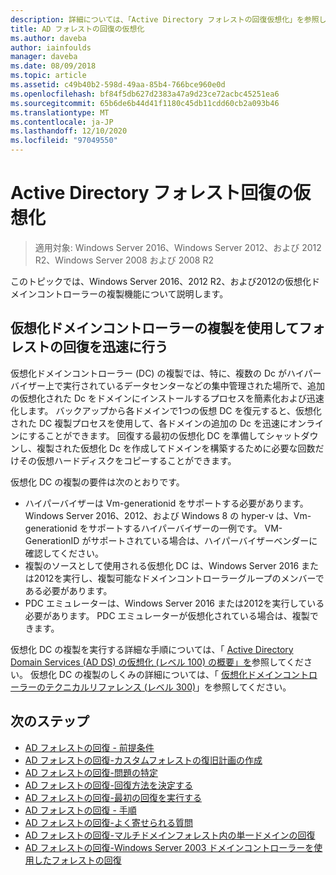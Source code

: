 ```yaml
---
description: 詳細については、「Active Directory フォレストの回復仮想化」を参照してください。
title: AD フォレストの回復の仮想化
ms.author: daveba
author: iainfoulds
manager: daveba
ms.date: 08/09/2018
ms.topic: article
ms.assetid: c49b40b2-598d-49aa-85b4-766bce960e0d
ms.openlocfilehash: bf84f5db627d2383a47a9d23ce72acbc45251ea6
ms.sourcegitcommit: 65b6de6b44d41f1180c45db11cdd60cb2a093b46
ms.translationtype: MT
ms.contentlocale: ja-JP
ms.lasthandoff: 12/10/2020
ms.locfileid: "97049550"
---
```

# <a name="active-directory-forest-recovery-virtualization"></a>Active Directory フォレスト回復の仮想化

>適用対象: Windows Server 2016、Windows Server 2012、および 2012 R2、Windows Server 2008 および 2008 R2

このトピックでは、Windows Server 2016、2012 R2、および2012の仮想化ドメインコントローラーの複製機能について説明します。

## <a name="using-virtualized-domain-controller-cloning-to-expedite-forest-recovery"></a>仮想化ドメインコントローラーの複製を使用してフォレストの回復を迅速に行う

仮想化ドメインコントローラー (DC) の複製では、特に、複数の Dc がハイパーバイザー上で実行されているデータセンターなどの集中管理された場所で、追加の仮想化された Dc をドメインにインストールするプロセスを簡素化および迅速化します。 バックアップから各ドメインで1つの仮想 DC を復元すると、仮想化された DC 複製プロセスを使用して、各ドメインの追加の Dc を迅速にオンラインにすることができます。 回復する最初の仮想化 DC を準備してシャットダウンし、複製された仮想化 Dc を作成してドメインを構築するために必要な回数だけその仮想ハードディスクをコピーすることができます。

仮想化 DC の複製の要件は次のとおりです。

- ハイパーバイザーは Vm-generationid をサポートする必要があります。 Windows Server 2016、2012、および Windows 8 の hyper-v は、Vm-generationid をサポートするハイパーバイザーの一例です。 VM-GenerationID がサポートされている場合は、ハイパーバイザーベンダーに確認してください。
- 複製のソースとして使用される仮想化 DC は、Windows Server 2016 または2012を実行し、複製可能なドメインコントローラーグループのメンバーである必要があります。
- PDC エミュレーターは、Windows Server 2016 または2012を実行している必要があります。 PDC エミュレーターが仮想化されている場合は、複製できます。

仮想化 DC の複製を実行する詳細な手順については、「 [Active Directory Domain Services (AD DS) の仮想化 (レベル 100) の概要」を](../Introduction-to-Active-Directory-Domain-Services-AD-DS-Virtualization-Level-100.md)参照してください。 仮想化 DC の複製のしくみの詳細については、「 [仮想化ドメインコントローラーのテクニカルリファレンス (レベル 300)](../deploy/virtual-dc/virtualized-domain-controller-technical-reference--level-300-.md)」を参照してください。

## <a name="next-steps"></a>次のステップ

- [AD フォレストの回復 - 前提条件](AD-Forest-Recovery-Prerequisties.md)
- [AD フォレストの回復-カスタムフォレストの復旧計画の作成](AD-Forest-Recovery-Devising-a-Plan.md)
- [AD フォレストの回復-問題の特定](AD-Forest-Recovery-Identify-the-Problem.md)
- [AD フォレストの回復-回復方法を決定する](AD-Forest-Recovery-Determine-how-to-Recover.md)
- [AD フォレストの回復-最初の回復を実行する](AD-Forest-Recovery-Perform-initial-recovery.md)
- [AD フォレストの回復 - 手順](AD-Forest-Recovery-Procedures.md)
- [AD フォレストの回復-よく寄せられる質問](AD-Forest-Recovery-FAQ.md)
- [AD フォレストの回復-マルチドメインフォレスト内の単一ドメインの回復](AD-Forest-Recovery-Single-Domain-in-Multidomain-Recovery.md)
- [AD フォレストの回復-Windows Server 2003 ドメインコントローラーを使用したフォレストの回復](AD-Forest-Recovery-Windows-Server-2003.md)
